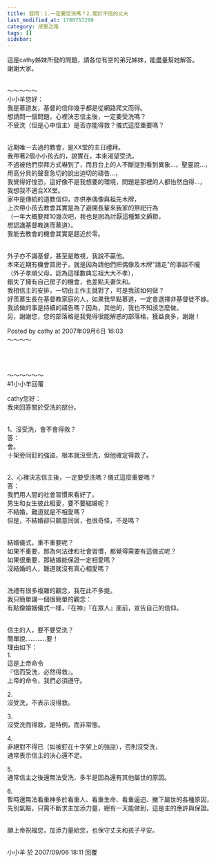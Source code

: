 ```yaml
---
title: 發問：1.一定要受洗嗎？2.關於不信的丈夫
last_modified_at: 1700757299
category: 成聖之路
tags: []
sidebar: 
---
```


  <p>這是cathy姊妹所發的問題，請各位有空的弟兄姊妹，能盡量幫她解答。<br>
謝謝大家。</p>

<p><br>
～～～～～<br>
小小羊您好：<br>
我是慕道友，基督的信仰幾乎都是從網路爬文而得。<br>
想請問一個問題，心裡決志信主後，一定要受洗嗎？<br>
不受洗（但是心中信主）是否亦能得救？儀式這麼重要嗎？</p>

<p><br>
近期唯一去過的教會，是XX堂的主日禮拜。<br>
我帶著2個小小孩去的，說實在，本來渴望受洗，<br>
不過被他們崇拜方式嚇到了，而且台上的人不斷提到看到異象...，聖靈說...，<br>
用高分貝的聲音急切的說出迫切的禱告...，<br>
我覺得好惶恐，這好像不是我想要的環境，問題是那裡的人都怡然自得...，<br>
我想我不適合XX堂。<br>
家中是傳統的道教信仰，亦供奉偶像與祖先木牌，<br>
上次帶小孩去教會其實是為了避開長輩來我家的祭祀行為<br>
（一年大概要拜10幾次吧，我也是因為討厭這種繁文縟節，<br>
想認識基督教進而慕道）。<br>
我能去教會的機會其實是趨近於零。</p>

<p><br>
外子亦不識基督，甚至是敵視，我說不贏他。<br>
本來近期有機會買房子，就是因為請他們把偶像及木牌"請走"的事談不攏<br>
（外子孝順父母，認為這樣數典忘祖大大不孝），<br>
錯失了擁有自己房子的機會，也差點夫妻失和。<br>
我相信主的安排，一切由主作主就對了，可是我該如何做？<br>
好羨慕生長在基督教家庭的人，如果我早點慕道，一定會選擇非基督徒不嫁。<br>
我該做的事是持續的禱告嗎？因為，其他的，我也不知該怎麼做。<br>
另，謝謝您，您的部落格是我覺得很能解惑的部落格，獲益良多，謝謝！</p>

<p>Posted by cathy at 2007年09月6日 16:03<br>
～～～～</p>

<p>&nbsp;</p>

<p><br>
～～～～～～<br>
#1小小羊回覆</p>

<p>cathy您好：<br>
我來回答關於受洗的部分。</p>

<p><br>
1、沒受洗，會不會得救？<br>
答：<br>
會。<br>
十架旁同釘的強盜，根本就沒受洗，但他確定得救了。</p>

<p><br>
2、心裡決志信主後，一定要受洗嗎？儀式這麼重要嗎？<br>
答：<br>
我們用人間的社會習慣來看好了。<br>
男生和女生彼此相愛，要不要結婚呢？<br>
不結婚，難道就是不相愛嗎？<br>
但是，不結婚卻只願意同居，也很奇怪，不是嗎？</p>

<p><br>
結婚儀式，重不重要呢？<br>
如果不重要，那為何法律和社會習慣，都覺得需要有這儀式呢？<br>
如果很重要，那結婚能保證一定相愛嗎？<br>
沒結婚的人，難道就沒有真心相愛嗎？</p>

<p><br>
洗禮有很多複雜的觀念，我在此不多提。<br>
我只簡單講一個很簡單的觀念：<br>
有點像婚姻儀式一樣，『在神』『在眾人』面前，宣告自己的信仰。</p>

<p><br>
信主的人，要不要受洗？<br>
簡單說…………要！<br>
理由如下：<br>
1.<br>
這是上帝命令<br>
『信而受洗，必然得救』。<br>
上帝的命令，我們必須遵守。</p>

<p>2.<br>
沒受洗，不表示沒得救。</p>

<p>3.<br>
沒受洗而得救，是特例，而非常態。</p>

<p>4.<br>
非絕對不得已（如被釘在十字架上的強盜），否則沒受洗，<br>
通常表示信主的決心還不足。</p>

<p>5.<br>
通常信主之後還無法受洗，多半是因為還有其他屬世的原因。</p>

<p>6.<br>
暫時還無法看重神多於看重人、看重生命、看重逼迫、撇下屬世的各種原因，<br>
先別氣餒，只需不斷求主加添力量，總有一天能做到，這是主的應許與保證。</p>

<p><br>
願上帝祝福您，加添力量給您，也保守丈夫和孩子平安。</p>

<p><br>
小小羊 於 2007/09/06 18:11 回覆</p>
